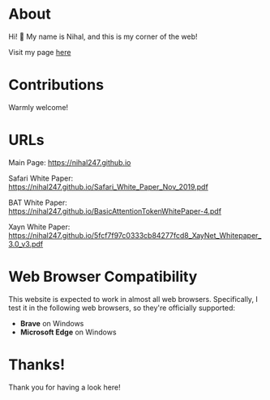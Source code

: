# About

Hi! 👋 My name is Nihal, and this is my corner of the web!

Visit my page [here](https://nihal247.github.io/)

# Contributions

Warmly welcome!

# URLs

Main Page: https://nihal247.github.io

Safari White Paper: https://nihal247.github.io/Safari_White_Paper_Nov_2019.pdf

BAT White Paper: https://nihal247.github.io/BasicAttentionTokenWhitePaper-4.pdf

Xayn White Paper: https://nihal247.github.io/5fcf7f97c0333cb84277fcd8_XayNet_Whitepaper_3.0_v3.pdf

# Web Browser Compatibility

This website is expected to work in almost all web browsers. Specifically, I test it in the following web browsers, so they're officially supported:

- **Brave** on Windows
- **Microsoft Edge** on Windows

# Thanks!

Thank you for having a look here!

